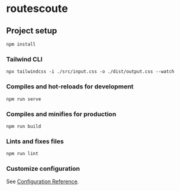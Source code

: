 # routescoute

## Project setup
```
npm install
```
### Tailwind CLI
```
npx tailwindcss -i ./src/input.css -o ./dist/output.css --watch
```

### Compiles and hot-reloads for development
```
npm run serve
```

### Compiles and minifies for production
```
npm run build
```

### Lints and fixes files
```
npm run lint
```

### Customize configuration
See [Configuration Reference](https://cli.vuejs.org/config/).
